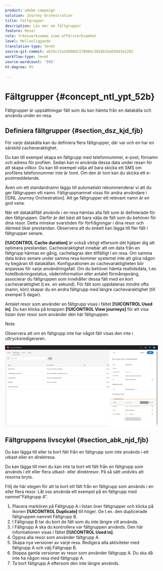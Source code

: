 ```yaml
---
product: adobe campaign
solution: Journey Orchestration
title: Fältgrupper
description: Läs mer om fältgrupper
feature: Resor
role: Yrkesverksamma inom affärsverksamhet
level: Mellanliggande
translation-type: tm+mt
source-git-commit: ab19cc5a3d998d1178984c5028b1ba650d3e1292
workflow-type: tm+mt
source-wordcount: '593'
ht-degree: 0%

---
```




# Fältgrupper {#concept_ntl_ypt_52b}

Fältgrupper är uppsättningar fält som du kan hämta från en datakälla och använda under en resa.

## Definiera fältgrupper {#section_dsz_kjd_fjb}

För varje datakälla kan du definiera flera fältgrupper, där var och en har en särskild cachevaraktighet.

Du kan till exempel skapa en fältgrupp med telefonnummer, e-post, förnamn och adress för profilen. Sedan kan ni använda dessa data under resan för att skapa villkor. Du kan till exempel välja att bara skicka ett SMS om profilens telefonnummer inte är tomt. Om den är tom kan du skicka ett e-postmeddelande.

Även om ett standardnamn läggs till automatiskt rekommenderar vi att du ger fältgruppen ett namn. Fältgruppnamnet visas för andra användare i [!DNL Journey Orchestration]. Att ge fältgrupper ett relevant namn är en god vana.

När ett datakällfält används i en resa hämtas alla fält som är definierade för den fältgruppen. Därför är det bäst att bara välja de fält som du behöver för dina resor. Detta minskar svarstiden för förfrågningar i dina resor och därmed ökar prestandan. Observera att du enkelt kan lägga till fler fält i fältgrupper senare.

**[!UICONTROL Cache duration]** är också viktigt eftersom det hjälper dig att optimera prestandan. Cachevaraktighet innebär att om data från en fältgrupp hämtas en gång, cachelagras den tillfälligt i en resa. Om samma data krävs senare under samma resa kommer systemet inte att göra någon ny begäran till datakällan. Konfigurationen av cachevaraktigheten bör anpassas för varje användningsfall. Om du behöver hämta realtidsdata, t.ex. hotellbokningsstatus, väderinformation eller antalet förmånspoäng, associerar du fältgruppen som innehåller dessa fält med en kort cachevaraktighet (t.ex. en sekund). För fält som uppdateras mindre ofta (namn, kön) skapar du en andra fältgrupp med längre cachevaraktighet (till exempel 5 dagar).

Antalet resor som använder en fältgrupp visas i fältet **[!UICONTROL Used in]**. Du kan klicka på knappen **[!UICONTROL View journeys]** för att visa listan över resor som använder den här fältgruppen.

>[!NOTE]
>
>Observera att om en fältgrupp inte har något fält visas den inte i uttrycksredigeraren.

![](../assets/journey3bis.png)

## Fältgruppens livscykel {#section_abk_njd_fjb}

Du kan lägga till eller ta bort fält från en fältgrupp som inte används i ett utkast eller en direktresa.

Du kan lägga till men du kan inte ta bort ett fält från en fältgrupp som används i ett eller flera utkast- eller direktresor. På så sätt undviks att resorna bryts.

Följ de här stegen för att ta bort ett fält från en fältgrupp som används i en eller flera resor. Låt oss använda ett exempel på en fältgrupp med namnet&quot;Fältgrupp A&quot;.

1. Placera markören på Fältgrupp A i listan över fältgrupper och klicka på ikonen **[!UICONTROL Duplicate]** till höger. Ge t.ex. den duplicerade fältgruppen namnet Fältgrupp B.
1. I Fältgrupp B tar du bort de fält som du inte längre vill använda.
1. I Fältgrupp A ska du kontrollera var fältgruppen används. Den här informationen visas i fältet **[!UICONTROL Used in]**.
1. Öppna alla resor som använder fältgrupp A.
1. Skapa nya versioner av varje resa. Redigera alla aktiviteter med fältgrupp A och välj Fältgrupp B.
1. Stoppa gamla versioner av resor som använder fältgrupp A. Du ska då inte ha någon resa med fältgrupp A.
1. Ta bort fältgrupp A eftersom den inte längre används.
